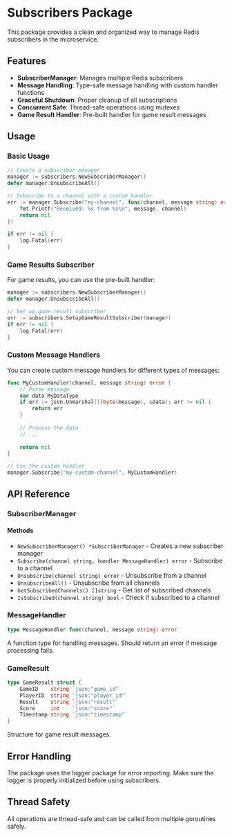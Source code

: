 # Subscribers Package

This package provides a clean and organized way to manage Redis subscribers in the microservice.

## Features

- **SubscriberManager**: Manages multiple Redis subscribers
- **Message Handling**: Type-safe message handling with custom handler functions
- **Graceful Shutdown**: Proper cleanup of all subscriptions
- **Concurrent Safe**: Thread-safe operations using mutexes
- **Game Result Handler**: Pre-built handler for game result messages

## Usage

### Basic Usage

```go
// Create a subscriber manager
manager := subscribers.NewSubscriberManager()
defer manager.UnsubscribeAll()

// Subscribe to a channel with a custom handler
err := manager.Subscribe("my-channel", func(channel, message string) error {
    fmt.Printf("Received: %s from %s\n", message, channel)
    return nil
})

if err != nil {
    log.Fatal(err)
}
```

### Game Results Subscriber

For game results, you can use the pre-built handler:

```go
manager := subscribers.NewSubscriberManager()
defer manager.UnsubscribeAll()

// Set up game result subscriber
err := subscribers.SetupGameResultSubscriber(manager)
if err != nil {
    log.Fatal(err)
}
```

### Custom Message Handlers

You can create custom message handlers for different types of messages:

```go
func MyCustomHandler(channel, message string) error {
    // Parse message
    var data MyDataType
    if err := json.Unmarshal([]byte(message), &data); err != nil {
        return err
    }
    
    // Process the data
    // ...
    
    return nil
}

// Use the custom handler
manager.Subscribe("my-custom-channel", MyCustomHandler)
```

## API Reference

### SubscriberManager

#### Methods

- `NewSubscriberManager() *SubscriberManager` - Creates a new subscriber manager
- `Subscribe(channel string, handler MessageHandler) error` - Subscribe to a channel
- `Unsubscribe(channel string) error` - Unsubscribe from a channel
- `UnsubscribeAll()` - Unsubscribe from all channels
- `GetSubscribedChannels() []string` - Get list of subscribed channels
- `IsSubscribed(channel string) bool` - Check if subscribed to a channel

### MessageHandler

```go
type MessageHandler func(channel, message string) error
```

A function type for handling messages. Should return an error if message processing fails.

### GameResult

```go
type GameResult struct {
    GameID    string `json:"game_id"`
    PlayerID  string `json:"player_id"`
    Result    string `json:"result"`
    Score     int    `json:"score"`
    Timestamp string `json:"timestamp"`
}
```

Structure for game result messages.

## Error Handling

The package uses the logger package for error reporting. Make sure the logger is properly initialized before using subscribers.

## Thread Safety

All operations are thread-safe and can be called from multiple goroutines safely.
